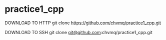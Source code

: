 # practice1_cpp
DOWNLOAD TO HTTP
git clone https://github.com/chvmq/practice1_cpp.git


DOWNLOAD TO SSH
git clone git@github.com:chvmq/practice1_cpp.git
